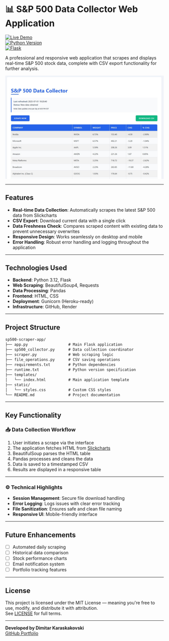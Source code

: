# 📊 S&P 500 Data Collector Web Application

[![Live Demo](https://img.shields.io/badge/Live-Demo-brightgreen)](https://sp500-scraper-app.onrender.com/)  
[![Python Version](https://img.shields.io/badge/Python-3.12-blue)](https://python.org)  
[![Flask](https://img.shields.io/badge/Flask-3.0.3-green)](https://flask.palletsprojects.com)

A professional and responsive web application that scrapes and displays real-time S&P 500 stock data, complete with CSV export functionality for further analysis.

![S&P 500 Data Collector Interface](screenshot.jpg)

---

## Features

- **Real-time Data Collection**: Automatically scrapes the latest S&P 500 data from Slickcharts  
- **CSV Export**: Download current data with a single click  
- **Data Freshness Check**: Compares scraped content with existing data to prevent unnecessary overwrites  
- **Responsive Design**: Works seamlessly on desktop and mobile  
- **Error Handling**: Robust error handling and logging throughout the application  

---

## Technologies Used

- **Backend**: Python 3.12, Flask  
- **Web Scraping**: BeautifulSoup4, Requests  
- **Data Processing**: Pandas  
- **Frontend**: HTML, CSS  
- **Deployment**: Gunicorn (Heroku-ready)  
- **Infrastructure**: GitHub, Render  

---

## Project Structure

```
sp500-scraper-app/
├── app.py                  # Main Flask application  
├── sp500_collector.py      # Data collection coordinator  
├── scraper.py              # Web scraping logic  
├── file_operations.py      # CSV saving operations  
├── requirements.txt        # Python dependencies  
├── runtime.txt             # Python version specification  
├── templates/
│   └── index.html          # Main application template  
├── static/
│   └── styles.css          # Custom CSS styles  
└── README.md               # Project documentation  
```

---

## Key Functionality

### 📥 Data Collection Workflow

1. User initiates a scrape via the interface  
2. The application fetches HTML from [Slickcharts](https://www.slickcharts.com/sp500)  
3. BeautifulSoup parses the HTML table  
4. Pandas processes and cleans the data  
5. Data is saved to a timestamped CSV  
6. Results are displayed in a responsive table  

---

### ⚙️ Technical Highlights

- **Session Management**: Secure file download handling  
- **Error Logging**: Logs issues with clear error tracking  
- **File Sanitization**: Ensures safe and clean file naming  
- **Responsive UI**: Mobile-friendly interface  

---

## Future Enhancements

- [ ] Automated daily scraping  
- [ ] Historical data comparison  
- [ ] Stock performance charts  
- [ ] Email notification system  
- [ ] Portfolio tracking features  

---

## License

This project is licensed under the MIT License — meaning you're free to use, modify, and distribute it with attribution.  
See [LICENSE](LICENSE) for full terms.

---

**Developed by Dimitar Karaskakovski**  
[GitHub Portfolio](https://github.com/dimitar-sudo)
